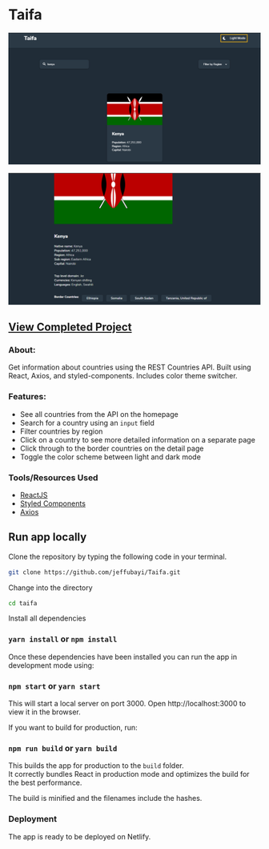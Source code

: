 # Taifa

![Design preview for the REST Countries API with color theme switcher coding challenge](./design/design3.png)


![](./design/design1.png)

## [View Completed Project](https://taifa.netlify.com/)

### About:

Get information about countries using the REST Countries API. Built using React, Axios, and styled-components. Includes color theme switcher.


### Features: 

- See all countries from the API on the homepage
- Search for a country using an `input` field
- Filter countries by region
- Click on a country to see more detailed information on a separate page
- Click through to the border countries on the detail page
- Toggle the color scheme between light and dark mode



### Tools/Resources Used

- [ReactJS](https://reactjs.org/)
- [Styled Components](https://www.styled-components.com/)
- [Axios](https://github.com/axios/axios)

## Run app locally 

Clone the repository by typing the following code in your terminal.

```sh
git clone https://github.com/jeffubayi/Taifa.git
```

Change into the directory

```sh
cd taifa
```

Install all dependencies

### `yarn install` or `npm install`

Once these dependencies have been installed you can run the app in development mode using:

### `npm start` or `yarn start`

This will start a local server on port 3000. Open http://localhost:3000 to view it in the browser.

If you want to build for production, run:

### `npm run build` or `yarn build`

This builds the app for production to the `build` folder.<br>
It correctly bundles React in production mode and optimizes the build for the best performance.

The build is minified and the filenames include the hashes.<br>

### Deployment

The app is ready to be deployed on Netlify.